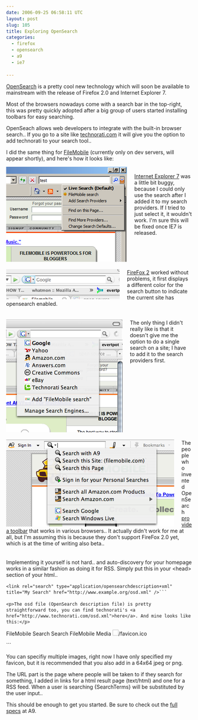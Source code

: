```yaml
---
date: 2006-09-25 06:58:11 UTC
layout: post
slug: 105
title: Exploring OpenSearch
categories:
  - firefox
  - opensearch
  - a9
  - ie7

---
```

<p><a href="http://opensearch.a9.com/">OpenSearch</a> is a pretty cool new technology which will soon be available to mainstream with the release of Firefox 2.0 and Internet Explorer 7.</p>

<p>Most of the browsers nowadays come with a search bar in the top-right, this was pretty quickly adopted after a big group of users started installing toolbars for easy searching.</p>

<p>OpenSeach allows web developers to integrate with the built-in browser search.. If you go to a site like <a href="http://www.technorati.com/">technorati.com</a> it will give you the option to add technorati to your search tool..</p>

<p>I did the same thing for <a href="http://www.filemobile.com/">FileMobile</a> (currently only on dev servers, will appear shortly), and here's how it looks like:</p>

<p><img src="/resources/images/posts/opensearch_ie7.png" alt="OpenSearch in IE7" style="float:left; padding-right: 20px" /><br />
<a href="http://www.microsoft.com/windows/ie/default.mspx">Internet Explorer 7</a> was a little bit buggy, because I could only use the search after I added it to my search providers. If I tried to just select it, it wouldn't work. I'm sure this will be fixed once IE7 is released.</p>

<p style="clear:left; padding-top: 20px"><img src="/resources/images/posts/opensearch_ff2_1.png" alt="OpenSearch flashing thing in FireFox 2" style="float:left; padding-right: 20px" /><a href="http://www.mozilla.org/projects/bonecho/">FireFox 2</a> worked without problems, it first displays a different color for the search button to indicate the current site has opensearch enabled.</p>

<p style="clear:left; padding-top: 20px"><img src="/resources/images/posts/opensearch_ff2_2.png" alt="OpenSearch in FireFox2 (image2)" style="float: left; padding-right: 20px" />The only thing I didn't really like is that it doesn't give me the option to do a single search on a site; I have to add it to the search providers first.</p>

<p style="clear: left; padding-top: 20px"><img src="/resources/images/posts/opensearch_a9.png" alt="OpenSearch in Amazon A9 toolbar" style="float: left; padding-right: 20px" />The people who invented OpenSearch <a href="http://toolbar.a9.com/">provide a toolbar</a> that works in various browsers.. It actually didn't work for me at all, but I'm assuming this is because they don't support FireFox 2.0 yet, which is at the time of writing also beta..</p>

<p style="clear:left;padding-top: 20px">
  Implementing it yourself is not hard.. and auto-discovery  for your homepage works in a similar fashion as doing it for RSS. Simply put this in your &lt;head&gt; section of your html..
</p>

```
<link rel="search" type="application/opensearchdescription+xml" title="My Search" href="http://www.example.org/osd.xml" />```

<p>The osd file (OpenSearch description file) is pretty straightforward too, you can find technorati's <a href="http://www.technorati.com/osd.xml">here</a>. And mine looks like this:</p>

```
<?xml version="1.0" encoding="UTF-8"?>
<OpenSearchDescription xmlns="http://a9.com/-/spec/opensearch/1.1/">
  <ShortName>FileMobile Search</ShortName>
  <Description>Search FileMobile Media</Description>
  <Image width="16" height="16" type="image/vnd.microsoft.icon">/favicon.ico</Image>
  <Url type="text/html" template="http://www.filemobile.com/community/media/?q={searchTerms}&amp;page={startPage?}" method="get"/>
  <Url type="application/rss+xml" template="http://www.filemobile.com/services/rss?q={searchTerms}" method="get"/>

</OpenSearchDescription>```

<p>You can specifiy multiple images, right now I have only specified my favicon, but it is recommended that you also add in a 64x64 jpeg or png.</p>

<p>The URL part is the page where people will be taken to if they search for something, I added in links for a html result page (text/html) and one for a RSS feed. When a user is searching {SearchTerms} will be substituted by the user input..</p>

<p>This should be enough to get you started. Be sure to check out the <a href="http://opensearch.a9.com/">full specs</a> at A9.</p>